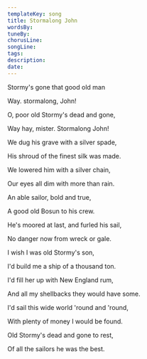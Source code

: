 ```yaml
---
templateKey: song
title: Stormalong John  
wordsBy:
tuneBy:
chorusLine:
songLine:
tags:
description:
date:
---
```

Stormy's gone that good old man

Way. stormalong, John!

O, poor old Stormy's dead and gone,

Way hay, mister. Stormalong John!

We dug his grave with a silver spade,

His shroud of the finest silk was made.

We lowered him with a silver chain,

Our eyes all dim with more than rain.

An able sailor, bold and true,

A good old Bosun to his crew.

He's moored at last, and furled his sail,

No danger now from wreck or gale.

I wish I was old Stormy's son,

I'd build me a ship of a thousand ton.

I'd fill her up with New England rum,

And all my shellbacks they would have some.

I'd sail this wide world 'round and 'round,

With plenty of money I would be found.

Old Stormy's dead and gone to rest,

Of all the sailors he was the best.
